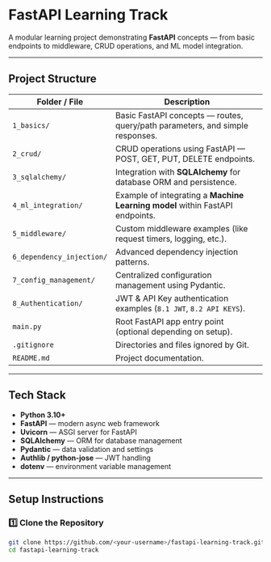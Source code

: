 # FastAPI Learning Track

A modular learning project demonstrating **FastAPI** concepts — from basic endpoints to middleware, CRUD operations, and ML model integration.

---

## Project Structure

| Folder / File | Description |
|----------------|-------------|
| `1_basics/` | Basic FastAPI concepts — routes, query/path parameters, and simple responses. |
| `2_crud/` | CRUD operations using FastAPI — POST, GET, PUT, DELETE endpoints. |
| `3_sqlalchemy/` | Integration with **SQLAlchemy** for database ORM and persistence. |
| `4_ml_integration/` | Example of integrating a **Machine Learning model** within FastAPI endpoints. |
| `5_middleware/` | Custom middleware examples (like request timers, logging, etc.). |
| `6_dependency_injection/` | Advanced dependency injection patterns. |
| `7_config_management/` | Centralized configuration management using Pydantic. |
| `8_Authentication/` | JWT & API Key authentication examples (`8.1 JWT`, `8.2 API KEYS`). |
| `main.py` | Root FastAPI app entry point (optional depending on setup). |
| `.gitignore` | Directories and files ignored by Git. |
| `README.md` | Project documentation. |

---

## Tech Stack

- **Python 3.10+**
- **FastAPI** — modern async web framework
- **Uvicorn** — ASGI server for FastAPI
- **SQLAlchemy** — ORM for database management
- **Pydantic** — data validation and settings
- **Authlib / python-jose** — JWT handling
- **dotenv** — environment variable management

---

## Setup Instructions

### 1️⃣ Clone the Repository
```bash
git clone https://github.com/<your-username>/fastapi-learning-track.git
cd fastapi-learning-track
